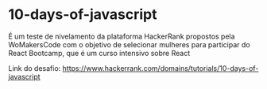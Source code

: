 # 10-days-of-javascript
É um teste de nivelamento da plataforma HackerRank propostos pela WoMakersCode com o objetivo de selecionar mulheres para participar do React Bootcamp, que é um curso intensivo sobre React

Link do desafio: https://www.hackerrank.com/domains/tutorials/10-days-of-javascript
